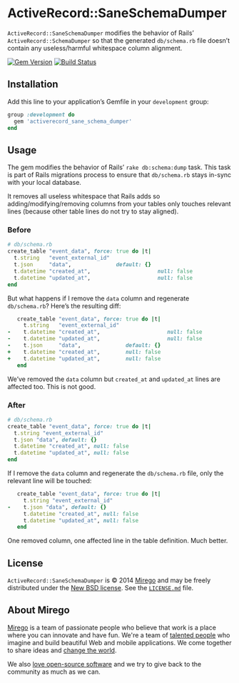 # ActiveRecord::SaneSchemaDumper

`ActiveRecord::SaneSchemaDumper` modifies the behavior of Rails’
`ActiveRecord::SchemaDumper` so that the generated `db/schema.rb` file doesn’t
contain any useless/harmful whitespace column alignment.

[![Gem Version](http://img.shields.io/gem/v/activerecord_sane_schema_dumper.svg)](https://rubygems.org/gems/activerecord_sane_schema_dumper)
[![Build Status](http://img.shields.io/travis/mirego/activerecord_sane_schema_dumper.svg)](https://travis-ci.org/mirego/activerecord_sane_schema_dumper)

## Installation

Add this line to your application’s Gemfile in your `development` group:

```ruby
group :development do
  gem 'activerecord_sane_schema_dumper'
end
```

## Usage

The gem modifies the behavior of Rails’ `rake db:schema:dump` task. This task
is part of Rails migrations process to ensure that `db/schema.rb` stays in-sync
with your local database.

It removes all useless whitespace that Rails adds so adding/modifying/removing
columns from your tables only touches relevant lines (because other table lines
do not try to stay aligned).

### Before

```ruby
# db/schema.rb
create_table "event_data", force: true do |t|
  t.string   "event_external_id"
  t.json     "data",              default: {}
  t.datetime "created_at",                     null: false
  t.datetime "updated_at",                     null: false
end
```

But what happens if I remove the `data` column and regenerate `db/schema.rb`? Here’s the resulting diff:

```ruby
   create_table "event_data", force: true do |t|
     t.string   "event_external_id"
-    t.datetime "created_at",                     null: false
-    t.datetime "updated_at",                     null: false
-    t.json     "data",              default: {}
+    t.datetime "created_at",        null: false
+    t.datetime "updated_at",        null: false
   end
```

We’ve removed the `data` column but `created_at` and `updated_at` lines are affected too. This is not good.

### After

```ruby
# db/schema.rb
create_table "event_data", force: true do |t|
  t.string "event_external_id"
  t.json "data", default: {}
  t.datetime "created_at", null: false
  t.datetime "updated_at", null: false
end
```

If I remove the `data` column and regenerate the `db/schema.rb` file, only the relevant line will be touched:

```ruby
   create_table "event_data", force: true do |t|
     t.string "event_external_id"
-    t.json "data", default: {}
     t.datetime "created_at", null: false
     t.datetime "updated_at", null: false
   end
```

One removed column, one affected line in the table definition. Much better.

## License

`ActiveRecord::SaneSchemaDumper` is © 2014 [Mirego](http://www.mirego.com) and may be freely distributed under the [New BSD license](http://opensource.org/licenses/BSD-3-Clause).  See the [`LICENSE.md`](https://github.com/mirego/activerecord_sane_schema_dumper/blob/master/LICENSE.md) file.

## About Mirego

[Mirego](http://mirego.com) is a team of passionate people who believe that work is a place where you can innovate and have fun. We're a team of [talented people](http://life.mirego.com) who imagine and build beautiful Web and mobile applications. We come together to share ideas and [change the world](http://mirego.org).

We also [love open-source software](http://open.mirego.com) and we try to give back to the community as much as we can.
